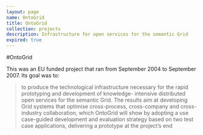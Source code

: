 ```yaml
---
layout: page
name: OntoGrid
title: OntoGrid
collection: projects
description: Infrastructure for open services for the semantic Grid
expired: true
---
```


#OntoGrid

This was an EU funded project that ran from September 2004 to September 2007. Its goal was to:

>to produce the technological infrastructure
>necessary for the rapid prototyping and development of knowledge-
>intensive distributed open services for the semantic Grid. The results aim
>at developing Grid systems that optimise cross-process, cross-company and
>cross-industry collaboration, which OntoGrid will show by adopting a use
>case-guided development and evaluation strategy based on two test case
>applications, delivering a prototype at the project’s end